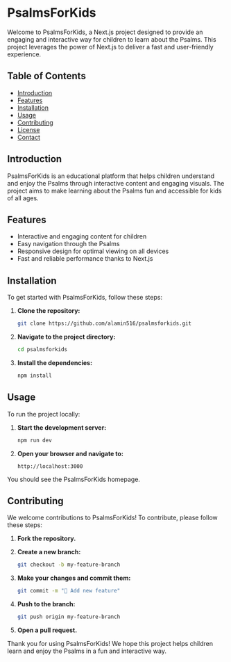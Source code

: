 # PsalmsForKids

Welcome to PsalmsForKids, a Next.js project designed to provide an engaging and interactive way for children to learn about the Psalms. This project leverages the power of Next.js to deliver a fast and user-friendly experience.

## Table of Contents

- [Introduction](#introduction)
- [Features](#features)
- [Installation](#installation)
- [Usage](#usage)
- [Contributing](#contributing)
- [License](#license)
- [Contact](#contact)

## Introduction

PsalmsForKids is an educational platform that helps children understand and enjoy the Psalms through interactive content and engaging visuals. The project aims to make learning about the Psalms fun and accessible for kids of all ages.

## Features

- Interactive and engaging content for children
- Easy navigation through the Psalms
- Responsive design for optimal viewing on all devices
- Fast and reliable performance thanks to Next.js

## Installation

To get started with PsalmsForKids, follow these steps:

1. **Clone the repository:**

    ```bash
    git clone https://github.com/alamin516/psalmsforkids.git
    ```

2. **Navigate to the project directory:**

    ```bash
    cd psalmsforkids
    ```

3. **Install the dependencies:**

    ```bash
    npm install
    ```

## Usage

To run the project locally:

1. **Start the development server:**

    ```bash
    npm run dev
    ```

2. **Open your browser and navigate to:**

    ```
    http://localhost:3000
    ```

You should see the PsalmsForKids homepage.

## Contributing

We welcome contributions to PsalmsForKids! To contribute, please follow these steps:

1. **Fork the repository.**

2. **Create a new branch:**

    ```bash
    git checkout -b my-feature-branch
    ```

3. **Make your changes and commit them:**

    ```bash
    git commit -m "🎨 Add new feature"
    ```

4. **Push to the branch:**

    ```bash
    git push origin my-feature-branch
    ```

5. **Open a pull request.**


Thank you for using PsalmsForKids! We hope this project helps children learn and enjoy the Psalms in a fun and interactive way.
